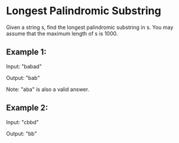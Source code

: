 # Longest Palindromic Substring

Given a string s, find the longest palindromic substring in s. You may assume that the maximum length of s is 1000.

## Example 1:

  Input: "babad"
  
  Output: "bab"

Note: "aba" is also a valid answer.

## Example 2:

  Input: "cbbd"
  
  Output: "bb"
